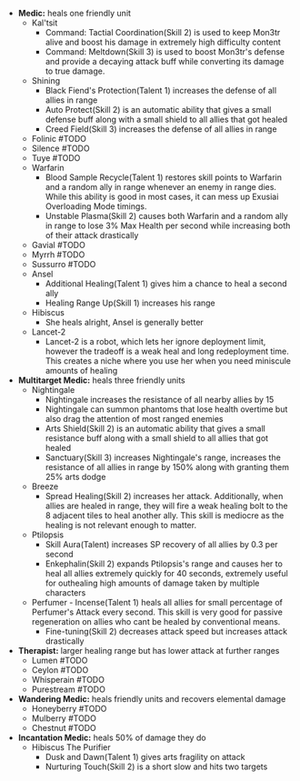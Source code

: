 - **Medic:** heals one friendly unit 
	- Kal'tsit
		- Command: Tactial Coordination(Skill 2) is used to keep Mon3tr alive and boost his damage in extremely high difficulty content
		- Command: Meltdown(Skill 3) is used to boost Mon3tr's defense and provide a decaying attack buff while converting its damage to true damage.  
	- Shining
		- Black Fiend's Protection(Talent 1) increases the defense of all allies in range
		- Auto Protect(Skill 2) is an automatic ability that gives a small defense buff along with a small shield to all allies that got healed
		- Creed Field(Skill 3)  increases the defense of all allies in range
	- Folinic #TODO 
	- Silence #TODO
	- Tuye #TODO
	- Warfarin
		- Blood Sample Recycle(Talent 1) restores skill points to Warfarin and a random ally in range whenever an enemy in range dies. While this ability is good in most cases, it can mess up Exusiai Overloading Mode timings.
		- Unstable Plasma(Skill 2) causes both Warfarin and a random ally in range to lose 3% Max Health per second while increasing both of their attack drastically
	- Gavial #TODO
	- Myrrh #TODO
	- Sussurro #TODO
	- Ansel
		- Additional Healing(Talent 1) gives him a chance to heal a second ally
		- Healing Range Up(Skill 1) increases his range
	- Hibiscus
		- She heals alright, Ansel is generally better
	- Lancet-2
		- Lancet-2 is a robot, which lets her ignore deployment limit, however the tradeoff is a weak heal and long redeployment time. This creates a niche where you use her when you need miniscule amounts of healing
- **Multitarget Medic:** heals three friendly units
	- Nightingale
		- Nightingale increases the resistance of all nearby allies by 15
		- Nightingale can summon phantoms that lose health overtime but also drag the attention of most ranged enemies
		- Arts Shield(Skill 2) is an automatic ability that gives a small resistance buff along with a small shield to all allies that got healed
		- Sanctuary(Skill 3) increases Nightingale's range, increases the resistance of all allies in range by 150% along with granting them 25% arts dodge
	- Breeze
		- Spread Healing(Skill 2) increases her attack. Additionally, when allies are healed in range, they will fire a weak healing bolt to the 8 adjacent tiles to heal another ally. This skill is mediocre as the healing is not relevant enough to matter. 
	- Ptilopsis
		- Skill Aura(Talent) increases SP recovery of all allies by 0.3 per second
		- Enkephalin(Skill 2) expands Ptilopsis's range and causes her to heal all allies extremely quickly for 40 seconds, extremely useful for outhealing high amounts of damage taken by multiple characters
	- Perfumer
			- Incense(Talent 1) heals all allies for small percentage of Perfumer's Attack every second. This skill is very good for passive regeneration on allies who cant be healed by conventional means. 
		- Fine-tuning(Skill 2) decreases attack speed but increases attack drastically
- **Therapist:** larger healing range but has lower attack at further ranges
	- Lumen #TODO
	- Ceylon #TODO
	- Whisperain #TODO
	- Purestream #TODO
- **Wandering Medic:** heals friendly units and recovers elemental damage
	- Honeyberry #TODO
	- Mulberry #TODO
	- Chestnut #TODO
- **Incantation Medic:** heals 50% of damage they do
	- Hibiscus The Purifier
		- Dusk and Dawn(Talent 1) gives arts fragility on attack
		- Nurturing Touch(Skill 2) is a short slow and hits two targets